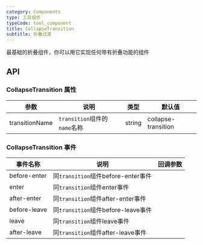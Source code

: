 ```yaml
---
category: Components
type: 工具组件
typeCode: tool_component
title: CollapseTransition
subtitle: 折叠过渡
---
```


最基础的折叠组件，你可以用它实现任何带有折叠功能的组件

## API

### CollapseTransition 属性

| 参数               | 说明                      | 类型      | 默认值   |
|------------------|-------------------------|---------|-------|
| transitionName   | `transition`组件的`name`名称 | string  |  collapse-transition     |

### CollapseTransition 事件

| 事件名称         | 说明                            | 回调参数 |
|--------------|-------------------------------|------|
| before-enter | 同`transition`组件before-enter事件 |      |
| enter        | 同`transition`组件enter事件        |      |
| after-enter  | 同`transition`组件after-enter事件  |      |
| before-leave | 同`transition`组件before-leave事件 |      |
| leave        | 同`transition`组件leave事件        |      |
| after-leave  | 同`transition`组件after-leave事件  |      |
